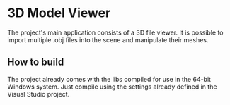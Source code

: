 # 3D Model Viewer
The project's main application consists of a 3D file viewer. It is possible to import multiple .obj files into the scene and manipulate their meshes.

## How to build
The project already comes with the libs compiled for use in the 64-bit Windows system. Just compile using the settings already defined in the Visual Studio project.
